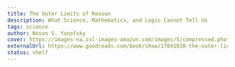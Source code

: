 ```yaml
---
title: The Outer Limits of Reason
description: What Science, Mathematics, and Logic Cannot Tell Us
tags: science
author: Noson S. Yanofsky
cover: https://images-na.ssl-images-amazon.com/images/S/compressed.photo.goodreads.com/books/1381287623i/17841838.jpg
externalUrl: https://www.goodreads.com/book/show/17841838-the-outer-limits-of-reason
status: shelf
---
```

